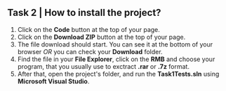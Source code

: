 Task 2 | How to install the project?
---
1. Click on the **Code** button at the top of your page.
2. Click on the **Download ZIP** button at the top of your page.
3. The file download should start. You can see it at the bottom of your browser *OR* you can check your **Download** folder.
4. Find the file in your **File Explorer**, click on the **RMB** and choose your program, that you usually use to exctract **.rar** or **.7z** format.
5. After that, open the project's folder, and run the **Task1Tests.sln** using **Microsoft Visual Studio**.
